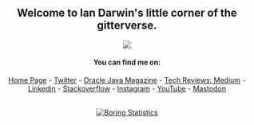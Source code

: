 <div align="center">

## Welcome to Ian Darwin's little corner of the gitterverse.

![](https://komarev.com/ghpvc/?username=IanDarwin)

#### You can find me on:
[Home Page](https://darwinsys.com/) - 
[Twitter](https://twitter.com/Ian_Darwin) -
[Oracle Java Magazine](https://blogs.oracle.com/authors/ian-darwin) -
[Tech Reviews: Medium](https://medium.com/i-tried-that) -  
[Linkedin](https://www.linkedin.com/in/IanDarwin) - 
[Stackoverflow](https://stackoverflow.com/users/176859/idarwin) - 
[Instagram](https://instagram.com/IanDarwinPhoto) -
[YouTube](https://www.youtube.com/in/IanDarwin) - 
[Mastodon](https://fosstodon.org/@IanDarwin)

<br>
<!-- If you forked this repo, Change the username to match yours -->
<a href="https://github.com/IanDarwin">
  <img align="center" src="https://github-readme-stats.vercel.app/api?username=IanDarwin&show_icons=true&include_all_commits=true&count_private=true&custom_title=My+Gihub+Stats&theme=radical" alt="Boring Statistics" />    
</a>
<br>
</div>
